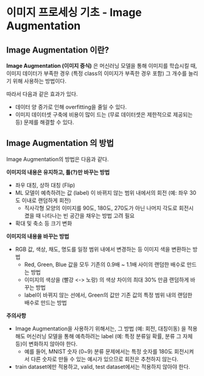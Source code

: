 # 이미지 프로세싱 기초 - Image Augmentation

## Image Augmentation 이란?
**Image Augmentation (이미지 증식)** 은 머신러닝 모델을 통해 이미지를 학습시킬 때, 이미지 데이터가 부족한 경우 (특정 class의 이미지가 부족한 경우 포함) 그 개수를 늘리기 위해 사용하는 방법이다.

따라서 다음과 같은 효과가 있다.
* 데이터 양 증가로 인해 overfitting을 줄일 수 있다.
* 이미지 데이터셋 구축에 비용이 많이 드는 (무료 데이터셋은 제한적으로 제공되는 등) 문제를 해결할 수 있다.

## Image Augmentation 의 방법
Image Augmentation의 방법은 다음과 같다.

**이미지의 내용은 유지하고, 틀(?)만 바꾸는 방법**
* 좌우 대칭, 상하 대칭 (Flip)
* ML 모델이 예측하려는 값 (label) 이 바뀌지 않는 범위 내에서의 회전 (예: 좌우 30도 이내로 랜덤하게 회전)
  * 직사각형 모양의 이미지를 90도, 180도, 270도가 아닌 나머지 각도로 회전시켰을 때 나타나는 빈 공간을 채우는 방법 고려 필요
* 확대 및 축소 등 크기 변화

**이미지의 내용을 바꾸는 방법**
* RGB 값, 색상, 채도, 명도를 일정 범위 내에서 변경하는 등 이미지 색을 변환하는 방법
  * Red, Green, Blue 값을 모두 기존의 0.9배 ~ 1.1배 사이의 랜덤한 배수로 만드는 방법
  * 이미지의 색상을 (빨강 <-> 노랑) 의 색상 차이의 최대 30% 만큼 랜덤하게 바꾸는 방법
  * label이 바뀌지 않는 선에서, Green의 값만 기존 값의 특정 범위 내의 랜덤한 배수로 만드는 방법

**주의사항**
* Image Augmentation을 사용하기 위해서는, 그 방법 (예: 회전, 대칭이동) 을 적용해도 머신러닝 모델을 통해 예측하려는 label (예: 특정 분류일 확률, 분류 그 자체 등)이 변화하지 않아야 한다.
  * 예를 들어, MNIST 숫자 (0~9) 분류 문제에서는 특정 숫자를 180도 회전시켜서 다른 숫자로 만들 수 있는 예시가 있으므로 회전은 추천하지 않는다.
* train dataset에만 적용하고, valid, test dataset에서는 적용하지 않아야 한다.